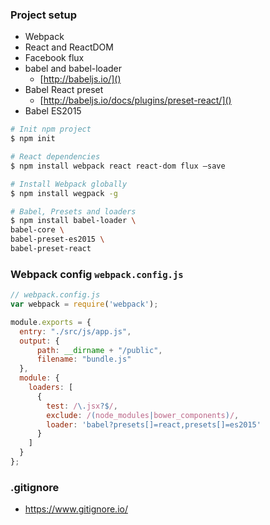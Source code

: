 
### Project setup

- Webpack
- React and ReactDOM
- Facebook flux
- babel and babel-loader
  - [http://babeljs.io/]()
- Babel React preset
  - [http://babeljs.io/docs/plugins/preset-react/]()
- Babel ES2015

```sh
# Init npm project
$ npm init

# React dependencies
$ npm install webpack react react-dom flux —save

# Install Webpack globally
$ npm install wegpack -g

# Babel, Presets and loaders
$ npm install babel-loader \
babel-core \
babel-preset-es2015 \
babel-preset-react
```


### Webpack config `webpack.config.js`

```js
// webpack.config.js
var webpack = require('webpack');

module.exports = {
  entry: "./src/js/app.js",
  output: {
      path: __dirname + "/public",
      filename: "bundle.js"
  },
  module: {
    loaders: [
      {
        test: /\.jsx?$/,
        exclude: /(node_modules|bower_components)/,
        loader: 'babel?presets[]=react,presets[]=es2015'
      }
    ]
  }
};
```


### .gitignore

- https://www.gitignore.io/
